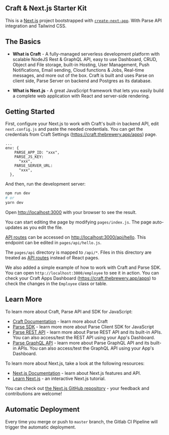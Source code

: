 ## Craft & Next.js Starter Kit

This is a [Next.js](https://nextjs.org/) project bootstrapped with [`create-next-app`](https://github.com/vercel/next.js/tree/canary/packages/create-next-app). With Parse API integration and Tailwind CSS.

## The Basics

- **What is Craft** - A fully-managed serverless development platform with scalable NodeJS Rest & GraphQL API, easy to use Dashboard, CRUD, Object and File storage, built-in Hosting, User Management, Push Notifications, Email sending, Cloud functions & Jobs, Real-time messages, and more out of the box. Craft is built and uses Parse on client side, Parse Server on backend and Postgres as its database.

- **What is Next.js** - A great JavaScript framework that lets you easily build a complete web application with React and server-side rendering.

## Getting Started

First, configure your Next.js to work with Craft's built-in backend API, edit `next.config.js` and paste the needed credentials. You can get the credentials from Craft Settings (https://craft.thebrewery.app/apps) page.

```
...
env: {
    PARSE_APP_ID: "xxx",
    PARSE_JS_KEY:
      "xxx",
    PARSE_SERVER_URL:
      "xxx",
  },
```

And then, run the development server:

```bash
npm run dev
# or
yarn dev
```

Open [http://localhost:3000](http://localhost:3000) with your browser to see the result.

You can start editing the page by modifying `pages/index.js`. The page auto-updates as you edit the file.

[API routes](https://nextjs.org/docs/api-routes/introduction) can be accessed on [http://localhost:3000/api/hello](http://localhost:3000/api/hello). This endpoint can be edited in `pages/api/hello.js`.

The `pages/api` directory is mapped to `/api/*`. Files in this directory are treated as [API routes](https://nextjs.org/docs/api-routes/introduction) instead of React pages.

We also added a simple example of how to work with Craft and Parse SDK. You can open `http://localhost:3000/employee` to see it in action. You can check your Craft Apps Dashboard (https://craft.thebrewery.app/apps) to check the changes in the `Employee` class or table.

## Learn More

To learn more about Craft, Parse API and SDK for JavaScript:

- [Craft Documentation](https://docs.thebrewery.app/craft/overview) - learn more about Craft
- [Parse SDK](https://parseplatform.org/Parse-SDK-JS/api/3.2.0/) - learn more more about Parse Client SDK for JavaScript
- [Parse REST API](https://docs.parseplatform.org/rest/guide/) - learn more about Parse REST API and its built-in APIs. You can also access/test the REST API using your App's Dashboard.
- [Parse GraphQL API](https://docs.parseplatform.org/graphql/guide/) - learn more about Parse GraphQL API and its built-in APIs. You can also access/test the GraphQL API using your App's Dashboard.

To learn more about Next.js, take a look at the following resources:

- [Next.js Documentation](https://nextjs.org/docs) - learn about Next.js features and API.
- [Learn Next.js](https://nextjs.org/learn) - an interactive Next.js tutorial.

You can check out [the Next.js GitHub repository](https://github.com/vercel/next.js/) - your feedback and contributions are welcome!

## Automatic Deployment

Every time you merge or push to `master` branch, the Gitlab CI Pipeline will trigger the automatic deployment.
